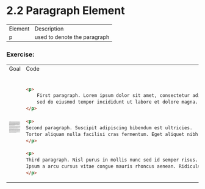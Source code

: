 # 2.2 Paragraph Element

<table>
<tr>
<td>Element</td>
<td>Description</td>
</tr>
<tr>
<td>p</td>
<td>used to denote the paragraph</td>
</tr>
</table>

### Exercise:

<table>

<tr>
<td>Goal</td>
<td>Code</td>
</tr>

<tr>
<td style="width: 50%;"><img src="./goal.png"></td>
<td>

```html

<p>
    First paragraph. Lorem ipsum dolor sit amet, consectetur adipiscing elit, 
    sed do eiusmod tempor incididunt ut labore et dolore magna...
</p>

<p>
Second paragraph. Suscipit adipiscing bibendum est ultricies. 
Tortor aliquam nulla facilisi cras fermentum. Eget aliquet nibh praesent...
</p>

<p>
Third paragraph. Nisl purus in mollis nunc sed id semper risus. 
Ipsum a arcu cursus vitae congue mauris rhoncus aenean. Ridiculus mus...
</p>

```

</td>
</tr>
</table>